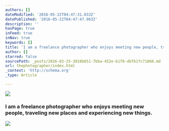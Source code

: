 ```yaml
---
authors: []
dateModified: '2016-05-22T04:47:31.033Z'
datePublished: '2016-05-22T04:47:47.963Z'
description: ''
hasPage: true
inFeed: true
inNav: true
keywords: []
title: 'I am a freelance photographer who enjoys meeting new people, traveling new places and experiencing new things.'
author: []
starred: false
sourcePath: _posts/2016-03-25-3018b651-7bba-452e-b1f0-dbf61fc71860.md
url: thephotographer/index.html
_context: 'http://schema.org'
_type: Article

---
```

![](https://the-grid-user-content.s3-us-west-2.amazonaws.com/a0eff806-9b44-4422-8508-6769469ef428.jpg)

### I am a freelance photographer who enjoys meeting new people, traveling new places and experiencing new things.
![](https://the-grid-user-content.s3-us-west-2.amazonaws.com/1e702302-76de-48a3-a79d-8fb2cb4822ab.jpg)